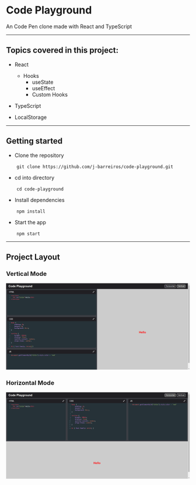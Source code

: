 # Code Playground

An Code Pen clone made with React and TypeScript

---

## Topics covered in this project:

- React
    - Hooks
        - useState
        - useEffect
        - Custom Hooks

- TypeScript

- LocalStorage

---

## Getting started

- Clone the repository
```
    git clone https://github.com/j-barreiros/code-playground.git
```

- cd into directory
```
    cd code-playground
```

- Install dependencies
```
    npm install
```
- Start the app
```
    npm start
```

---

## Project Layout

### Vertical Mode
![vertical mode](./readme-img/vertical-layout.png)

### Horizontal Mode
![horizontal mode](./readme-img/horizontal-layout.png)